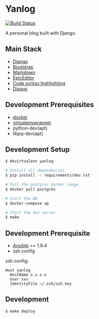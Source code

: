# Yanlog
[![Build Status](https://circleci.com/gh/janusle/yanlog.svg?style=shield&circle-token=6edbd235aecaa8db636ae888a6b13a8f9d510a47)](https://circleci.com/gh/janusle/yanlog)

A personal blog built with Django.

## Main Stack

+ [Django](https://www.djangoproject.com/)
+ [Bootstrap](http://getbootstrap.com/)
+ [Markdown](https://github.com/trentm/python-markdown2)
+ [EpicEditor](http://epiceditor.com/)
+ [Code syntax highlighting](https://github.com/trentm/python-markdown2/wiki/fenced-code-blocks)
+ [Disqus](https://disqus.com/)


## Development Prerequisites

+ [docker](https://www.docker.com/)
+ [virtualenvwrapper](https://virtualenvwrapper.readthedocs.org/en/latest/)
+ python-dev(apt)
+ libpq-dev(apt)


## Development Setup

```bash
$ mkvirtualenv yanlog

# Install all dependencies
$ pip install -r requirements/dev.txt

# Pull the postgres docker image
$ docker pull postgres

# Start the DB
$ docker-compose up

# Start the dev server
$ make


```


## Development Prerequisite

+ [Ansible](http://www.ansible.com/) >= 1.9.4
+ ssh config

ssh config:

```
Host yanlog
  HostName x.x.x.x
  User xxx
  IdentityFile ~/.ssh/ssh_key
```


## Development

```bash
$ make deploy
```
